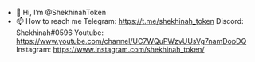 - 👋 Hi, I’m @ShekhinahToken
- 📫 How to reach me 
Telegram:  https://t.me/shekhinah_token
Discord:   Shekhinah#0596
Youtube:   https://www.youtube.com/channel/UC7WQuPWzvUUsVg7namDopDQ
Instagram: https://www.instagram.com/shekhinah_token/

